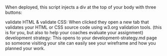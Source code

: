 When deployed, this script injects a div at the top of your body with three buttons:

validate HTML & validate CSS: When clicked they open a new tab that validates your HTML or CSS source code using w3.org validation tools. (this is for you, but also to help your coaches evaluate your assignment)
development strategy: This opens to your development-strategy.md page so someone visiting your site can easily see your wireframe and how you planned your work.